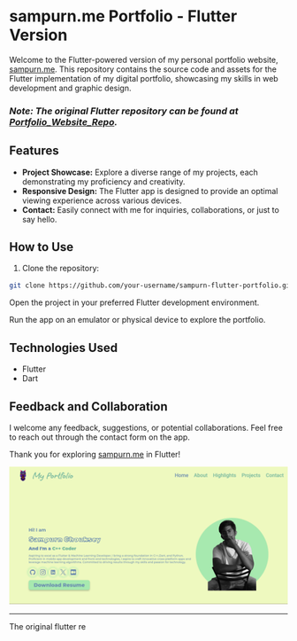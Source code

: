 # sampurn.me Portfolio - Flutter Version

Welcome to the Flutter-powered version of my personal portfolio website, [sampurn.me](https://www.sampurn.me). This repository contains the source code and assets for the Flutter implementation of my digital portfolio, showcasing my skills in web development and graphic design.

### *Note: The original Flutter repository can be found at [Portfolio_Website_Repo](https://github.com/Sampurn44/portfolio_website).*

## Features

- **Project Showcase:** Explore a diverse range of my projects, each demonstrating my proficiency and creativity.
- **Responsive Design:** The Flutter app is designed to provide an optimal viewing experience across various devices.
- **Contact:** Easily connect with me for inquiries, collaborations, or just to say hello.

## How to Use

1. Clone the repository:

```bash
git clone https://github.com/your-username/sampurn-flutter-portfolio.git
```
Open the project in your preferred Flutter development environment.

Run the app on an emulator or physical device to explore the portfolio.
## Technologies Used

- Flutter
- Dart

## Feedback and Collaboration

I welcome any feedback, suggestions, or potential collaborations. Feel free to reach out through the contact form on the app.

Thank you for exploring [sampurn.me](https://www.sampurn.me) in Flutter!

![Portfolio Screenshot](screenshot.png)

---
The original flutter re


